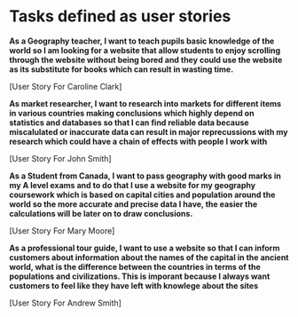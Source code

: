 # Tasks defined as user stories

**As a Geography teacher, I want to teach pupils basic knowledge of the world so I am looking for a website
that allow students to enjoy scrolling through the website without being bored and they could use the website
as its substitute for books which can result in wasting time.**

 [User Story For Caroline Clark]

**As market researcher, I want to research into markets for different items in various countries making conclusions
which highly depend on statistics and databases so that I can find reliable data because miscalulated or inaccurate data
can result in major reprecussions with my research which could have a chain of effects with people I work with**

[User Story For John Smith]

**As a Student from Canada, I want to pass geography with good marks in my A level exams and to do that
I use a website for my geography coursework which is based on capital cities and population around the world
so the more accurate and precise data I have, the easier the calculations will be later on to draw conclusions.**

[User Story For Mary Moore]

**As a  professional tour guide, I want to use a website so that I can inform customers about information about
the names of the capital in the ancient world, what is the difference between the countries in terms of the populations and civilizations.
This is imporant because I always want customers to feel like they have left with knowlege about the sites**

[User Story For Andrew Smith]
